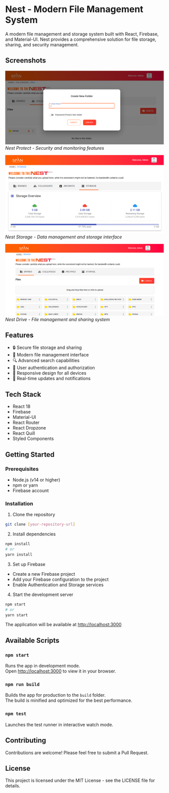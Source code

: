 # Nest - Modern File Management System

A modern file management and storage system built with React, Firebase, and Material-UI. Nest provides a comprehensive solution for file storage, sharing, and security management.

## Screenshots

![Nest Protect](screenshots/nestprotect.png)
*Nest Protect - Security and monitoring features*

![Nest Storage](screenshots/neststorage.png)
*Nest Storage - Data management and storage interface*

![Nest Drive](screenshots/nestdrive.png)
*Nest Drive - File management and sharing system*

## Features

- 🔒 Secure file storage and sharing
- 📁 Modern file management interface
- 🔍 Advanced search capabilities
- 👥 User authentication and authorization
- 📱 Responsive design for all devices
- 🚀 Real-time updates and notifications

## Tech Stack

- React 18
- Firebase
- Material-UI
- React Router
- React Dropzone
- React Quill
- Styled Components

## Getting Started

### Prerequisites

- Node.js (v14 or higher)
- npm or yarn
- Firebase account

### Installation

1. Clone the repository
```bash
git clone [your-repository-url]
```

2. Install dependencies
```bash
npm install
# or
yarn install
```

3. Set up Firebase
- Create a new Firebase project
- Add your Firebase configuration to the project
- Enable Authentication and Storage services

4. Start the development server
```bash
npm start
# or
yarn start
```

The application will be available at [http://localhost:3000](http://localhost:3000)

## Available Scripts

### `npm start`

Runs the app in development mode.\
Open [http://localhost:3000](http://localhost:3000) to view it in your browser.

### `npm run build`

Builds the app for production to the `build` folder.\
The build is minified and optimized for the best performance.

### `npm test`

Launches the test runner in interactive watch mode.

## Contributing

Contributions are welcome! Please feel free to submit a Pull Request.

## License

This project is licensed under the MIT License - see the LICENSE file for details.
